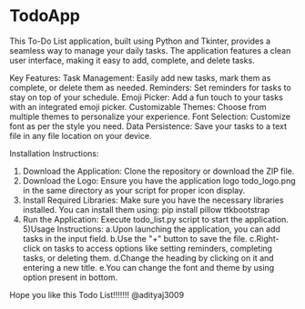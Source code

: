 # TodoApp
This To-Do List application, built using Python and Tkinter, provides a seamless way to manage your daily tasks. The application features a clean user interface, making it easy to add, complete, and delete tasks.

Key Features:
Task Management: Easily add new tasks, mark them as complete, or delete them as needed.
Reminders: Set reminders for tasks to stay on top of your schedule.
Emoji Picker: Add a fun touch to your tasks with an integrated emoji picker.
Customizable Themes: Choose from multiple themes to personalize your experience.
Font Selection: Customize font as per the style you need.
Data Persistence: Save your tasks to a text file in any file location on your device.

Installation Instructions:
1) Download the Application: Clone the repository or download the ZIP file.
2) Download the Logo: Ensure you have the application logo todo_logo.png in the same directory as your script for proper icon display.
3) Install Required Libraries: Make sure you have the necessary libraries installed.
                               You can install them using: pip install pillow ttkbootstrap
4) Run the Application: Execute todo_list.py script to start the application.
5)Usage Instructions:
a.Upon launching the application, you can add tasks in the input field.
b.Use the "+" button to save the file.
c.Right-click on tasks to access options like setting reminders, completing tasks, or deleting them.
d.Change the heading by clicking on it and entering a new title.
e.You can change the font and theme by using option present in bottom.

Hope you like this Todo List!!!!!!!
@adityaj3009

